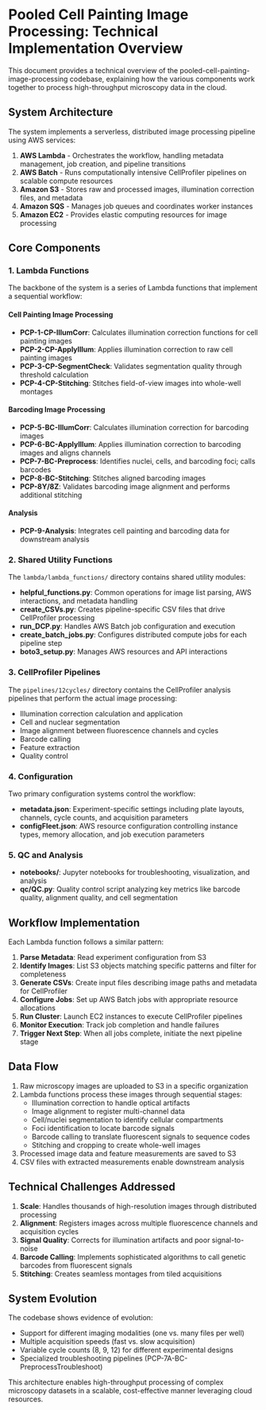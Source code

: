 # Pooled Cell Painting Image Processing: Technical Implementation Overview

This document provides a technical overview of the pooled-cell-painting-image-processing codebase, explaining how the various components work together to process high-throughput microscopy data in the cloud.

## System Architecture

The system implements a serverless, distributed image processing pipeline using AWS services:

1. **AWS Lambda** - Orchestrates the workflow, handling metadata management, job creation, and pipeline transitions
2. **AWS Batch** - Runs computationally intensive CellProfiler pipelines on scalable compute resources
3. **Amazon S3** - Stores raw and processed images, illumination correction files, and metadata
4. **Amazon SQS** - Manages job queues and coordinates worker instances
5. **Amazon EC2** - Provides elastic computing resources for image processing

## Core Components

### 1. Lambda Functions

The backbone of the system is a series of Lambda functions that implement a sequential workflow:

#### Cell Painting Image Processing
- **PCP-1-CP-IllumCorr**: Calculates illumination correction functions for cell painting images
- **PCP-2-CP-ApplyIllum**: Applies illumination correction to raw cell painting images
- **PCP-3-CP-SegmentCheck**: Validates segmentation quality through threshold calculation
- **PCP-4-CP-Stitching**: Stitches field-of-view images into whole-well montages

#### Barcoding Image Processing
- **PCP-5-BC-IllumCorr**: Calculates illumination correction for barcoding images
- **PCP-6-BC-ApplyIllum**: Applies illumination correction to barcoding images and aligns channels
- **PCP-7-BC-Preprocess**: Identifies nuclei, cells, and barcoding foci; calls barcodes
- **PCP-8-BC-Stitching**: Stitches aligned barcoding images
- **PCP-8Y/8Z**: Validates barcoding image alignment and performs additional stitching

#### Analysis
- **PCP-9-Analysis**: Integrates cell painting and barcoding data for downstream analysis

### 2. Shared Utility Functions

The `lambda/lambda_functions/` directory contains shared utility modules:

- **helpful_functions.py**: Common operations for image list parsing, AWS interactions, and metadata handling
- **create_CSVs.py**: Creates pipeline-specific CSV files that drive CellProfiler processing
- **run_DCP.py**: Handles AWS Batch job configuration and execution
- **create_batch_jobs.py**: Configures distributed compute jobs for each pipeline step
- **boto3_setup.py**: Manages AWS resources and API interactions

### 3. CellProfiler Pipelines

The `pipelines/12cycles/` directory contains the CellProfiler analysis pipelines that perform the actual image processing:

- Illumination correction calculation and application
- Cell and nuclear segmentation
- Image alignment between fluorescence channels and cycles
- Barcode calling
- Feature extraction
- Quality control

### 4. Configuration

Two primary configuration systems control the workflow:

- **metadata.json**: Experiment-specific settings including plate layouts, channels, cycle counts, and acquisition parameters
- **configFleet.json**: AWS resource configuration controlling instance types, memory allocation, and job execution parameters

### 5. QC and Analysis 

- **notebooks/**: Jupyter notebooks for troubleshooting, visualization, and analysis
- **qc/QC.py**: Quality control script analyzing key metrics like barcode quality, alignment quality, and cell segmentation

## Workflow Implementation

Each Lambda function follows a similar pattern:

1. **Parse Metadata**: Read experiment configuration from S3
2. **Identify Images**: List S3 objects matching specific patterns and filter for completeness
3. **Generate CSVs**: Create input files describing image paths and metadata for CellProfiler
4. **Configure Jobs**: Set up AWS Batch jobs with appropriate resource allocations
5. **Run Cluster**: Launch EC2 instances to execute CellProfiler pipelines
6. **Monitor Execution**: Track job completion and handle failures
7. **Trigger Next Step**: When all jobs complete, initiate the next pipeline stage

## Data Flow

1. Raw microscopy images are uploaded to S3 in a specific organization
2. Lambda functions process these images through sequential stages:
   - Illumination correction to handle optical artifacts
   - Image alignment to register multi-channel data
   - Cell/nuclei segmentation to identify cellular compartments
   - Foci identification to locate barcode signals
   - Barcode calling to translate fluorescent signals to sequence codes
   - Stitching and cropping to create whole-well images
3. Processed image data and feature measurements are saved to S3
4. CSV files with extracted measurements enable downstream analysis

## Technical Challenges Addressed

1. **Scale**: Handles thousands of high-resolution images through distributed processing
2. **Alignment**: Registers images across multiple fluorescence channels and acquisition cycles
3. **Signal Quality**: Corrects for illumination artifacts and poor signal-to-noise
4. **Barcode Calling**: Implements sophisticated algorithms to call genetic barcodes from fluorescent signals
5. **Stitching**: Creates seamless montages from tiled acquisitions

## System Evolution

The codebase shows evidence of evolution:
- Support for different imaging modalities (one vs. many files per well)
- Multiple acquisition speeds (fast vs. slow acquisition)
- Variable cycle counts (8, 9, 12) for different experimental designs
- Specialized troubleshooting pipelines (PCP-7A-BC-PreprocessTroubleshoot)

This architecture enables high-throughput processing of complex microscopy datasets in a scalable, cost-effective manner leveraging cloud resources.
